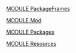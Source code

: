 [MODULE PackageFrames](https://github.com/io-core/Mod/PackageFrames.Mod)

[MODULE Mod](https://github.com/io-core/Mod/Mod.Mod)

[MODULE Packages](https://github.com/io-core/Mod/Packages.Mod)

[MODULE Resources](https://github.com/io-core/Mod/Resources.Mod)

